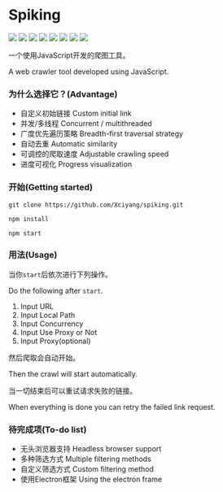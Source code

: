 # Spiking

![](https://img.shields.io/github/issues/Xciyang/spiking)
![](https://img.shields.io/github/forks/Xciyang/spiking)
![](https://img.shields.io/github/stars/Xciyang/spiking)
![](https://img.shields.io/github/license/Xciyang/spiking)
![](https://img.shields.io/github/languages/top/Xciyang/spiking)
![](https://img.shields.io/github/last-commit/Xciyang/spiking)
![](https://img.shields.io/github/languages/code-size/Xciyang/spiking)
![](https://img.shields.io/github/repo-size/Xciyang/spiking)

一个使用JavaScript开发的爬图工具。

A web crawler tool developed using JavaScript.

### 为什么选择它？(Advantage)

- 自定义初始链接 Custom initial link
- 并发/多线程 Concurrent / multithreaded
- 广度优先遍历策略 Breadth-first traversal strategy
- 自动去重 Automatic similarity
- 可调控的爬取速度 Adjustable crawling speed
- 进度可视化 Progress visualization

### 开始(Getting started)

```
git clone https://github.com/Xciyang/spiking.git

npm install

npm start
```

### 用法(Usage)

当你`start`后依次进行下列操作。

Do the following after `start`.

1. Input URL
2. Input Local Path
3. Input Concurrency
4. Input Use Proxy or Not
5. Input Proxy(optional)

然后爬取会自动开始。

Then the crawl will start automatically.

当一切结束后可以重试请求失败的链接。

When everything is done you can retry the failed link request.


### 待完成项(To-do list)

- 无头浏览器支持 Headless browser support
- 多种筛选方式 Multiple filtering methods
- 自定义筛选方式 Custom filtering method
- 使用Electron框架 Using the electron frame
